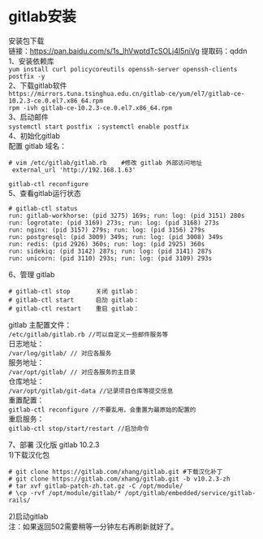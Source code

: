 gitlab安装
=========
安装包下载  
链接：https://pan.baidu.com/s/1s_lhVwptdTcSOLj4I5niVg 提取码：qddn  
1、安装依赖库  
``` yum install curl policycoreutils openssh-server openssh-clients postfix -y ```  
2、下载gitlab软件  
``` https://mirrors.tuna.tsinghua.edu.cn/gitlab-ce/yum/el7/gitlab-ce-10.2.3-ce.0.el7.x86_64.rpm ```  
``` rpm -ivh gitlab-ce-10.2.3-ce.0.el7.x86_64.rpm ```  
3、启动邮件  
``` systemctl start postfix ；systemctl enable postfix ```  
4、初始化gitlab   
配置 gitlab 域名：  
```
# vim /etc/gitlab/gitlab.rb    #修改 gitlab 外部访问地址
 external_url 'http://192.168.1.63'
```
``` gitlab-ctl reconfigure ```  
5、查看gitlab运行状态  
```
# gitlab-ctl status        
run: gitlab-workhorse: (pid 3275) 169s; run: log: (pid 3151) 280s
run: logrotate: (pid 3169) 273s; run: log: (pid 3168) 273s
run: nginx: (pid 3157) 279s; run: log: (pid 3156) 279s
run: postgresql: (pid 3009) 349s; run: log: (pid 3008) 349s
run: redis: (pid 2926) 360s; run: log: (pid 2925) 360s
run: sidekiq: (pid 3142) 287s; run: log: (pid 3141) 287s
run: unicorn: (pid 3110) 293s; run: log: (pid 3109) 293s
```  
6、管理 gitlab  
```
# gitlab-ctl stop       关闭 gitlab： 
# gitlab-ctl start      启劢 gitlab：
# gitlab-ctl restart    重启 gitlab： 
```  
gitlab 主配置文件：  
``` /etc/gitlab/gitlab.rb //可以自定义一些邮件服务等 ```  
日志地址：  
``` /var/log/gitlab/ // 对应各服务 ```  
服务地址：  
``` /var/opt/gitlab/ // 对应各服务的主目录 ```  
仓库地址：  
``` /var/opt/gitlab/git-data //记录项目仓库等提交信息 ```  
重置配置：  
``` gitlab-ctl reconfigure //不要乱用，会重置为最原始的配置的 ```  
重启服务：  
``` gitlab-ctl stop/start/restart //启劢命令 ```  

7、部署 汉化版 gitlab 10.2.3  
1)下载汉化包  
```
# git clone https://gitlab.com/xhang/gitlab.git #下载汉化补丁
# git clone https://gitlab.com/xhang/gitlab.git -b v10.2.3-zh
# tar xvf gitlab-patch-zh.tat.gz -C /opt/module/
# \cp -rvf /opt/module/gitlab/* /opt/gitlab/embedded/service/gitlab-rails/
```
2)启动gitlab  
注：如果返回502需要稍等一分钟左右再刷新就好了。
